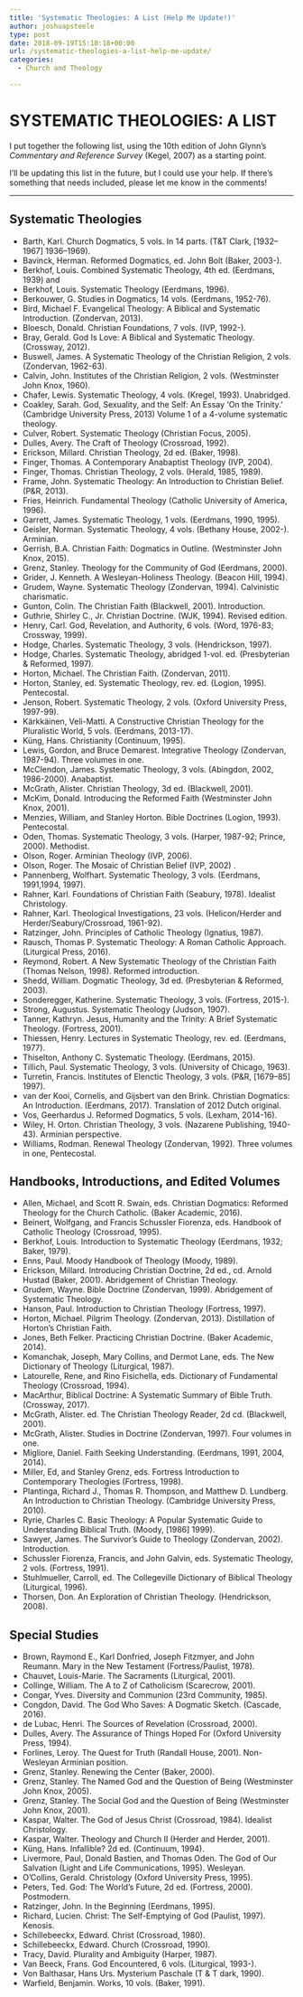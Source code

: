 ```yaml
---
title: 'Systematic Theologies: A List (Help Me Update!)'
author: joshuapsteele
type: post
date: 2018-09-19T15:10:18+00:00
url: /systematic-theologies-a-list-help-me-update/
categories:
  - Church and Theology

---
```

# SYSTEMATIC THEOLOGIES: A LIST

I put together the following list, using the 10th edition of John Glynn&#8217;s _Commentary and Reference Survey_ (Kegel, 2007) as a starting point.

I&#8217;ll be updating this list in the future, but I could use your help. If there&#8217;s something that needs included, please let me know in the comments!

* * *

## Systematic Theologies

  * Barth, Karl. Church Dogmatics, 5 vols. In 14 parts. (T&T Clark, [1932–1967] 1936–1969).
  * Bavinck, Herman. Reformed Dogmatics, ed. John Bolt (Baker, 2003-).
  * Berkhof, Louis. Combined Systematic Theology, 4th ed. (Eerdmans, 1939) and
  * Berkhof, Louis. Systematic Theology (Eerdmans, 1996).
  * Berkouwer, G. Studies in Dogmatics, 14 vols. (Eerdmans, 1952-76).
  * Bird, Michael F. Evangelical Theology: A Biblical and Systematic Introduction. (Zondervan, 2013).
  * Bloesch, Donald. Christian Foundations, 7 vols. (IVP, 1992-).
  * Bray, Gerald. God Is Love: A Biblical and Systematic Theology. (Crossway, 2012).
  * Buswell, James. A Systematic Theology of the Christian Religion, 2 vols. (Zondervan, 1962-63).
  * Calvin, John. Institutes of the Christian Religion, 2 vols. (Westminster John Knox, 1960).
  * Chafer, Lewis. Systematic Theology, 4 vols. (Kregel, 1993). Unabridged.
  * Coakley, Sarah. God, Sexuality, and the Self: An Essay ‘On the Trinity.’ (Cambridge University Press, 2013) Volume 1 of a 4-volume systematic theology.
  * Culver, Robert. Systematic Theology (Christian Focus, 2005).
  * Dulles, Avery. The Craft of Theology (Crossroad, 1992).
  * Erickson, Millard. Christian Theology, 2d ed. (Baker, 1998).
  * Finger, Thomas. A Contemporary Anabaptist Theology (IVP, 2004).
  * Finger, Thomas. Christian Theology, 2 vols. (Herald, 1985, 1989).
  * Frame, John. Systematic Theology: An Introduction to Christian Belief. (P&R, 2013).
  * Fries, Heinrich. Fundamental Theology (Catholic University of America, 1996).
  * Garrett, James. Systematic Theology, 1 vols. (Eerdmans, 1990, 1995).
  * Geisler, Norman. Systematic Theology, 4 vols. (Bethany House, 2002-). Arminian.
  * Gerrish, B.A. Christian Faith: Dogmatics in Outline. (Westminster John Knox, 2015).
  * Grenz, Stanley. Theology for the Community of God (Eerdmans, 2000).
  * Grider, J. Kenneth. A Wesleyan-Holiness Theology. (Beacon Hill, 1994).
  * Grudem, Wayne. Systematic Theology (Zondervan, 1994). Calvinistic charismatic.
  * Gunton, Colin. The Christian Faith (Blackwell, 2001). Introduction.
  * Guthrie, Shirley C., Jr. Christian Doctrine. (WJK, 1994). Revised edition.
  * Henry, Carl. God, Revelation, and Authority, 6 vols. (Word, 1976-83; Crossway, 1999).
  * Hodge, Charles. Systematic Theology, 3 vols. (Hendrickson, 1997).
  * Hodge, Charles. Systematic Theology, abridged 1-vol. ed. (Presbyterian & Reformed, 1997).
  * Horton, Michael. The Christian Faith. (Zondervan, 2011).
  * Horton, Stanley, ed. Systematic Theology, rev. ed. (Logion, 1995). Pentecostal.
  * Jenson, Robert. Systematic Theology, 2 vols. (Oxford University Press, 1997-99).
  * Kärkkäinen, Veli-Matti. A Constructive Christian Theology for the Pluralistic World, 5 vols. (Eerdmans, 2013-17).
  * Küng, Hans. Christianity (Continuum, 1995).
  * Lewis, Gordon, and Bruce Demarest. Integrative Theology (Zondervan, 1987-94). Three volumes in one.
  * McClendon, James. Systematic Theology, 3 vols. (Abingdon, 2002, 1986-2000). Anabaptist.
  * McGrath, Alister. Christian Theology, 3d ed. (Blackwell, 2001).
  * McKim, Donald. Introducing the Reformed Faith (Westminster John Knox, 2001).
  * Menzies, William, and Stanley Horton. Bible Doctrines (Logion, 1993). Pentecostal.
  * Oden, Thomas. Systematic Theology, 3 vols. (Harper, 1987-92; Prince, 2000). Methodist.
  * Olson, Roger. Arminian Theology (IVP, 2006).
  * Olson, Roger. The Mosaic of Christian Belief (IVP, 2002) .
  * Pannenberg, Wolfhart. Systematic Theology, 3 vols. (Eerdmans, 1991,1994, 1997).
  * Rahner, Karl. Foundations of Christian Faith (Seabury, 1978). Idealist Christology.
  * Rahner, Karl. Theological Investigations, 23 vols. (Helicon/Herder and Herder/Seabury/Crossroad, 1961-92).
  * Ratzinger, John. Principles of Catholic Theology (Ignatius, 1987).
  * Rausch, Thomas P. Systematic Theology: A Roman Catholic Approach. (Liturgical Press, 2016).
  * Reymond, Robert. A New Systematic Theology of the Christian Faith (Thomas Nelson, 1998). Reformed introduction.
  * Shedd, William. Dogmatic Theology, 3d ed. (Presbyterian & Reformed, 2003).
  * Sonderegger, Katherine. Systematic Theology, 3 vols. (Fortress, 2015-).
  * Strong, Augustus. Systematic Theology (Judson, 1907).
  * Tanner, Kathryn. Jesus, Humanity and the Trinity: A Brief Systematic Theology. (Fortress, 2001).
  * Thiessen, Henry. Lectures in Systematic Theology, rev. ed. (Eerdmans, 1977).
  * Thiselton, Anthony C. Systematic Theology. (Eerdmans, 2015).
  * Tillich, Paul. Systematic Theology, 3 vols. (University of Chicago, 1963).
  * Turretin, Francis. Institutes of Elenctic Theology, 3 vols. (P&R, [1679–85] 1997).
  * van der Kooi, Cornelis, and Gijsbert van den Brink. Christian Dogmatics: An Introduction. (Eerdmans, 2017). Translation of 2012 Dutch original. 
  * Vos, Geerhardus J. Reformed Dogmatics, 5 vols. (Lexham, 2014-16).
  * Wiley, H. Orton. Christian Theology, 3 vols. (Nazarene Publishing, 1940-43). Arminian perspective.
  * Williams, Rodman. Renewal Theology (Zondervan, 1992). Three volumes in one, Pentecostal.

## Handbooks, Introductions, and Edited Volumes

  * Allen, Michael, and Scott R. Swain, eds. Christian Dogmatics: Reformed Theology for the Church Catholic. (Baker Academic, 2016).
  * Beinert, Wolfgang, and Francis Schussler Fiorenza, eds. Handbook of Catholic Theology (Crossroad, 1995).
  * Berkhof, Louis. Introduction to Systematic Theology (Eerdmans, 1932; Baker, 1979).
  * Enns, Paul. Moody Handbook of Theology (Moody, 1989).
  * Erickson, Millard. Introducing Christian Doctrine, 2d ed., cd. Arnold Hustad (Baker, 2001). Abridgement of Christian Theology.
  * Grudem, Wayne. Bible Doctrine (Zondervan, 1999). Abridgement of Systematic Theology.
  * Hanson, Paul. Introduction to Christian Theology (Fortress, 1997).
  * Horton, Michael. Pilgrim Theology. (Zondervan, 2013). Distillation of Horton’s Christian Faith.
  * Jones, Beth Felker. Practicing Christian Doctrine. (Baker Academic, 2014).
  * Komanchak, Joseph, Mary Collins, and Dermot Lane, eds. The New Dictionary of Theology (Liturgical, 1987).
  * Latourelle, Rene, and Rino Fisichella, eds. Dictionary of Fundamental Theology (Crossroad, 1994).
  * MacArthur, Biblical Doctrine: A Systematic Summary of Bible Truth. (Crossway, 2017).
  * McGrath, Alister. ed. The Christian Theology Reader, 2d cd. (Blackwell, 2001).
  * McGrath, Alister. Studies in Doctrine (Zondervan, 1997). Four volumes in one.
  * Migliore, Daniel. Faith Seeking Understanding. (Eerdmans, 1991, 2004, 2014).
  * Miller, Ed, and Stanley Grenz, eds. Fortress Introduction to Contemporary Theologies (Fortress, 1998).
  * Plantinga, Richard J., Thomas R. Thompson, and Matthew D. Lundberg. An Introduction to Christian Theology. (Cambridge University Press, 2010).
  * Ryrie, Charles C. Basic Theology: A Popular Systematic Guide to Understanding Biblical Truth. (Moody, [1986] 1999).
  * Sawyer, James. The Survivor’s Guide to Theology (Zondervan, 2002). Introduction.
  * Schussler Fiorenza, Francis, and John Galvin, eds. Systematic Theology, 2 vols. (Fortress, 1991).
  * Stuhlmueller, Carroll, ed. The Collegeville Dictionary of Biblical Theology (Liturgical, 1996).
  * Thorsen, Don. An Exploration of Christian Theology. (Hendrickson, 2008).

## Special Studies

  * Brown, Raymond E., Karl Donfried, Joseph Fitzmyer, and John Reumann. Mary in the New Testament (Fortress/Paulist, 1978).
  * Chauvet, Louis-Marie. The Sacraments (Liturgical, 2001).
  * Collinge, William. The A to Z of Catholicism (Scarecrow, 2001).
  * Congar, Yves. Diversity and Communion (23rd Community, 1985).
  * Congdon, David. The God Who Saves: A Dogmatic Sketch. (Cascade, 2016).
  * de Lubac, Henri. The Sources of Revelation (Crossroad, 2000).
  * Dulles, Avery. The Assurance of Things Hoped For (Oxford University Press, 1994).
  * Forlines, Leroy. The Quest for Truth (Randall House, 2001). Non-Wesleyan Arminian position.
  * Grenz, Stanley. Renewing the Center (Baker, 2000).
  * Grenz, Stanley. The Named God and the Question of Being (Westminster John Knox, 2005).
  * Grenz, Stanley. The Social God and the Question of Being (Westminster John Knox, 2001).
  * Kaspar, Walter. The God of Jesus Christ (Crossroad, 1984). Idealist Christology.
  * Kaspar, Walter. Theology and Church II (Herder and Herder, 2001).
  * Küng, Hans. Infallible? 2d ed. (Continuum, 1994).
  * Livermore, Paul, Donald Bastien, and Thomas Oden. The God of Our Salvation (Light and Life Communications, 1995). Wesleyan.
  * O’Collins, Gerald. Christology (Oxford University Press, 1995).
  * Peters, Ted. God: The World’s Future, 2d ed. (Fortress, 2000). Postmodern.
  * Ratzinger, John. In the Beginning (Eerdmans, 1995).
  * Richard, Lucien. Christ: The Self-Emptying of God (Paulist, 1997). Kenosis.
  * Schillebeeckx, Edward. Christ (Crossroad, 1980).
  * Schillebeeckx, Edward. Church (Crossroad, 1990).
  * Tracy, David. Plurality and Ambiguity (Harper, 1987).
  * Van Beeck, Frans. God Encountered, 6 vols. (Liturgical, 1993-).
  * Von Balthasar, Hans Urs. Mysterium Paschale (T & T dark, 1990).
  * Warfield, Benjamin. Works, 10 vols. (Baker, 1991).
